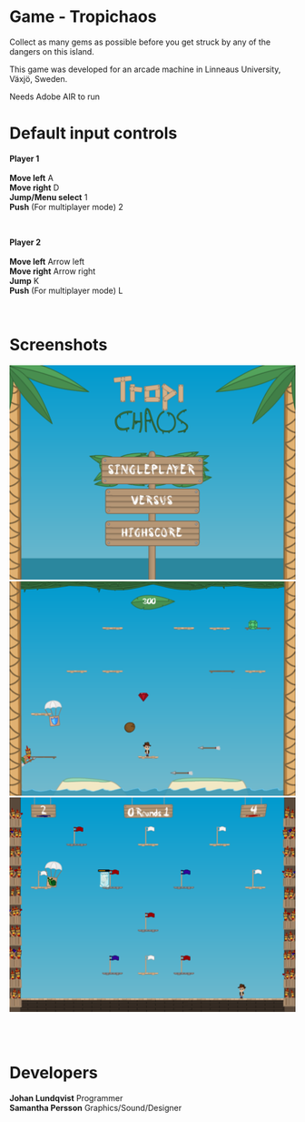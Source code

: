 # Game - Tropichaos

Collect as many gems as possible before you get struck by any of the dangers on this island. <br />

This game was developed for an arcade machine in Linneaus University, Växjö, Sweden.<br />

Needs Adobe AIR to run<br />
# Default input controls

<strong>Player 1</strong><br><br />
<strong>Move left</strong> A<br />
<strong>Move right</strong> D<br />
<strong>Jump/Menu select</strong> 1<br />
<strong>Push</strong> (For multiplayer mode) 2<br />

<br>

<strong>Player 2</strong><br /><br />
<strong>Move left</strong> Arrow left<br />
<strong>Move right</strong> Arrow right<br />
<strong>Jump</strong> K<br />
<strong>Push</strong> (For multiplayer mode) L<br />

<br>

# Screenshots
![alt text](https://github.com/johan3040/Game/blob/master/Tropi/tropiMenu.png)
![alt text](https://github.com/johan3040/Game/blob/master/Tropi/tropiSP.png)
![alt text](https://github.com/johan3040/Game/blob/master/Tropi/tropiMP.png)

<br>
<br>

# Developers
<strong>Johan Lundqvist</strong> Programmer<br />
<strong>Samantha Persson</strong> Graphics/Sound/Designer<br />

